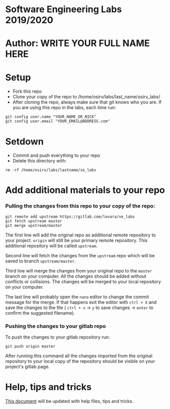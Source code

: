 # Software Engineering Labs 2019/2020

# Author: WRITE YOUR FULL NAME HERE

# Setup

- Fork this repo
- Clone your copy of the repo to /home/osirv/labs/last_name/osirv_labs/
- After cloning the repo, always make sure that git knows who you are.
If you are using this repo in the labs, each time run: 

```
git config user.name "YOUR_NAME_OR_NICK"
git config user.email "YOUR_EMAIL@ADDRESS.com"
```

# Setdown

- Commit and push everything to your repo
- Delete this directory with:

```
rm -rf /home/osirv/labs/lastname/se_labs
```

# Add additional materials to your repo

### Pulling the changes from this repo to your copy of the repo:

``` 
git remote add upstream https://gitlab.com/levara/se_labs
git fetch upstream master
git merge upstream/master
```

The first line will add the original repo as additional remote repository to your project. 
`origin` will still be your primary remote repository. This additional repository 
will be called `upstream`. 

Second line will fetch the changes from the `upstream` repo which will be saved to 
branch `upstream/master`.

Third line will merge the changes from your original repo to the `master` branch on 
your computer. All the changes should be added without conflicts or collisions.
The changes will be merged to your local repository on your computer. 

The last line will probably open the `nano` editor to change the commit message for 
the merge. If that happens exit the editor with `ctrl + X` and save the changes to the 
file ( `ctrl + x` -> `y` to save changes -> `enter` to confirm the suggested filename).

### Pushing the changes to your gitlab repo

To push the changes to your gitlab repository run:

```
git push origin master
```

After running this command all the changes imported from the original repository to 
your local copy of the repository should be visible on your project's gitlab page.

# Help, tips and tricks

[This document](help/README.md) will be updated with help files, tips and tricks.
